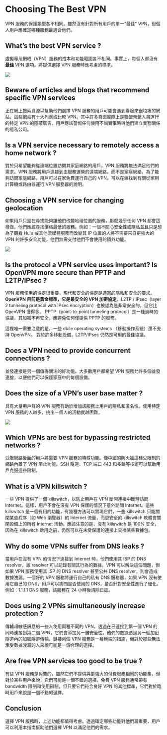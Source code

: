 # Choosing The Best VPN
VPN 服務的保護類型各不相同。雖然沒有針對所有用戶的單一"最佳" VPN，但個人用戶應確定哪種服務最適合他們。
## What’s the best VPN service ?
虛擬專用網絡（VPN）服務的成本和功能範圍各不相同。事實上，每個人都沒有**最佳** VPN 選項。將提供選擇 VPN 服務時應考慮的標準。

![](https://www.cloudflare.com/img/learning/security/threats/meltdown-spectre/speculative-execution.png)

## Beware of articles and blogs that recommend specific VPN services
正在網上搜索資源以幫助他們選擇 VPN 服務的用戶可能會遇到看起來很垃圾的網站，這些網站有十大列表或比較 VPN。其中許多頁面實際上是聯盟營銷人員運行的特定 VPN 的隱蔽廣告。用戶應該警惕任何使用不誠實策略與他們建立業務關係的隱私公司。

## Is a VPN service necessary to remotely access a home network ?
對於只希望能夠從遠端位置訪問其家庭網路的用戶，VPN 服務將無法滿足他們的需求。VPN 服務將用戶連接到由服務運營的遠端網路，而不是家庭網絡，為了能夠訪問家庭網路，用戶可以在家免費運行自己的 VPN。可以在線找到有關從家用計算機或路由器運行 VPN 服務器的說明。
## Choosing a VPN service for changing geolocation
如果用戶只是在尋找能夠讓他們改變地理位置的服務，那麼幾乎任何 VPN 都會這樣做，他們應該尋找價格最低的服務。例如：一個不關心安全性或隱私並且只是想為了觀看 Hulu 或其他流媒體服務而改變其 IP 位置的人將不需要來自更強大的 VPN 的許多安全功能，他們無需支付他們不會使用的額外功能。

![](https://www.cloudflare.com/img/learning/security/vpn/choosing-the-best-vpn/vpn-location.svg)

## Is the protocol a VPN service uses important? Is OpenVPN more secure than PPTP and L2TP/IPsec ?
VPN 服務使用的協定很重要，現代和安全的協定是適當的隱私和安全的要求。**OpenVPN 目前是黃金標準，它是最安全的 VPN 加密協定**。L2TP / IPsec（layer 2 tunneling protocol with IPsec encryption）也被認為是非常安全的，但它比 OpenVPN 慢得多。 PPTP（point-to-point tunneling protocol）是一種過時的協議，其加密不再安全，應避免任何僅提供 PPTP 的服務。

這裡唯一需要注意的是，一些 obile operating systems （移動操作系統）還不支持 OpenVPN。 對於許多移動設備，L2TP/IPsec 仍然是可用的最佳協議。

## Does a VPN need to provide concurrent connections ?
並發連接是另一個值得關注的好功能。大多數用戶都希望 VPN 服務允許多個並發連接，以便他們可以保護家庭中的每個設備。

## Does the size of a VPN’s user base matter ?
具有大量用戶群的 VPN 服務有助於增加該服務上用戶的隱私和匿名性。使用特定 VPN 服務的人越多，挑出一個人的活動就越困難。

![](https://www.cloudflare.com/img/learning/security/vpn/choosing-the-best-vpn/vpn-anonymity.svg)

## Which VPNs are best for bypassing restricted networks ?
受限網路後面的用戶將需要 VPN 服務的特殊功能。像中國的防火牆這樣受限制的網路內置了 VPN 阻止功能。SSH 隧道、TCP 端口 443 和多跳等技術可以幫助用戶克服這些限制。

## What is a VPN killswitch ?
一些 VPN 提供了一個 killswitch，以防止用戶在 VPN 斷開連接中斷時訪問Internet。這樣，用戶不會在沒有 VPN 保護的情況下意外訪問 Internet。這些 killswitch 是一個有用的功能，有幾種方法可以實現它們，一些 killswitch 只能關閉某些程序（如 Web 瀏覽器）的 Internet 流量，而更安全的 killswitch 軟體會關閉設備上的所有 Internet 活動。應該注意的是，沒有 killswitch 是 100% 安全，因為在 killswitch 啟用之前，仍然可以在未受保護的連接上交換某些數據包。

## Why do some VPNs suffer from DNS leaks ?
當用戶在沒有 VPN 的情況下連接到 Internet 時，他們使用其 ISP 的 DNS resolver，該 resolver 可以記錄有關其行為的數據。VPN 可以解決這個問題，但如果 VPN 服務使用其 ISP 的 DNS resolver 甚至公共 DNS resolver，則會造成數據洩漏。一個好的 VPN 服務將運行自己的私有 DNS 服務器，如果 VPN 沒有使用它自己的 DNS，用戶可以詢問是否使用的 DNS，是否針對安全性進行了優化，例如：1.1.1.1 DNS 服務，該服務在 24 小時後清除日誌。

## Does using 2 VPNs simultaneously increase protection ?
傳輸超敏感訊息的一些人使用兩種不同的 VPN，透過在已連接到第一個 VPN 的同時連接到第二個 VPN，它們會添加另一層安全性，他們的數據透過另一個加密隧道內的加密隧道傳輸。鏈接兩個 VPN 服務是一種極端的措施，但對於那些無法承受數據洩漏的人來說可能是一個合理的選擇。

## Are free VPN services too good to be true ?
有些 VPN 服務是免費的，雖然它們不提供與更強大的付費服務相同的功能集，但對於某些用戶來說，它們可能是一個不錯的選擇。免費 VPN 服務通常帶有 bandwidth 限制和使用限制，但只要它們符合良好 VPN 的其他標準，它們對於臨時用戶來說是一個不錯的選擇。

## Conclusion
選擇 VPN 服務時，上述功能都值得考慮。透過確定哪些功能對他們最重要，用戶可以利用本指南幫助他們選擇 VPN 以滿足他們的需求。